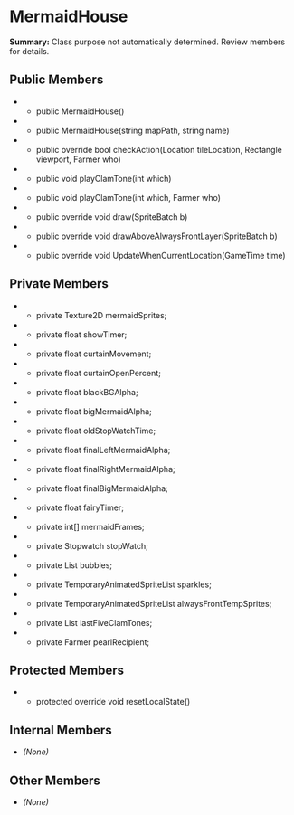 # MermaidHouse

**Summary:** Class purpose not automatically determined. Review members for details.

## Public Members
- - public MermaidHouse()
- - public MermaidHouse(string mapPath, string name)
- - public override bool checkAction(Location tileLocation, Rectangle viewport, Farmer who)
- - public void playClamTone(int which)
- - public void playClamTone(int which, Farmer who)
- - public override void draw(SpriteBatch b)
- - public override void drawAboveAlwaysFrontLayer(SpriteBatch b)
- - public override void UpdateWhenCurrentLocation(GameTime time)

## Private Members
- - private Texture2D mermaidSprites;
- - private float showTimer;
- - private float curtainMovement;
- - private float curtainOpenPercent;
- - private float blackBGAlpha;
- - private float bigMermaidAlpha;
- - private float oldStopWatchTime;
- - private float finalLeftMermaidAlpha;
- - private float finalRightMermaidAlpha;
- - private float finalBigMermaidAlpha;
- - private float fairyTimer;
- - private int[] mermaidFrames;
- - private Stopwatch stopWatch;
- - private List<Vector2> bubbles;
- - private TemporaryAnimatedSpriteList sparkles;
- - private TemporaryAnimatedSpriteList alwaysFrontTempSprites;
- - private List<int> lastFiveClamTones;
- - private Farmer pearlRecipient;

## Protected Members
- - protected override void resetLocalState()

## Internal Members
- *(None)*

## Other Members
- *(None)*
